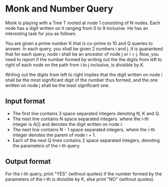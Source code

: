 # Monk and Number Query

Monk is playing with a Tree T rooted at node 1 consisting of N nodes. Each node has a digit written on it ranging from 0 to 9 inclusive. He has an interesting task for you as follows:

You are given a prime number K that is co-prime to 10 and Q queries to answer. In each query, you shall be given 2 numbers i and j. It is guaranteed that for each query, node i shall be an ancestor of node j or i = j. Now, you need to report if the number formed by writing out the the digits from left to right of each node on the path from i to j inclusive, is divisible by K.

Writing out the digits from left to right implies that the digit written on node i shall be the most significant digit of the number thus formed, and the one written on node j shall be the least significant one.

## Input format

- The first line contains 3 space separated integers denoting N, K and Q.
- The next line contains N space separated integers. where the i-th integer is A[i] and denotes the digit written on node i.
- The next line contains N - 1 space separated integers, where the i-th integer denotes the parent of node i + 1.
- Each of the next Q lines contains 2 space separated integers, denoting the parameters of the i-th query.

## Output format

For the i-th query, print "YES" (without quotes) if the number formed by the parameters of the i-th is divisible by K, else print "NO" (without quotes).
